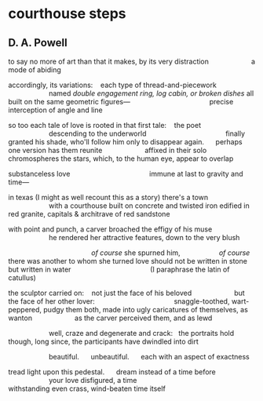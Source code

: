 # courthouse steps
## D. A. Powell
to say no more of art than that it makes, by its very distraction
                     a mode of abiding



accordingly, its variations:    each type of thread-and-piecework
                     named _double engagement ring, log cabin, or broken
dishes_
all built on the same geometric figures—
                                        precise interception of angle and line



so too each tale of love is rooted in that first tale:    the poet
                     descending to the underworld
                                        finally granted his shade, who'll
follow him
only to disappear again.      perhaps one version has them reunite
                     affixed in their solo chromospheres the stars, which,
to the human eye, appear to overlap



substanceless love
                                        immune at last to gravity and time—



in texas (I might as well recount this as a story) there's a town
                     with a courthouse built on concrete and twisted iron
edified in red granite, capitals & architrave of red sandstone

with point and punch, a carver broached the effigy of his muse
                     he rendered her attractive features, down to the very
blush

                                           _of course_ she spurned him,
                   _of course_ there was another to whom she turned
love should not be written in stone but written in water
                                        (I paraphrase the latin of catullus)


the sculptor carried on:    not just the face of his beloved
                     but the face of her other lover:
                                        snaggle-toothed, wart-peppered, pudgy
them both, made into ugly caricatures of themselves, as wanton
                     as the carver perceived them, and as lewd



                     well, craze and degenerate and crack:   the portraits
hold
though, long since, the participants have dwindled into dirt

                     beautiful.      unbeautiful.      each with an aspect of
exactness



tread light upon this pedestal.      dream instead of a time before
                     your love disfigured, a time
                                        withstanding even crass, wind-beaten
time itself